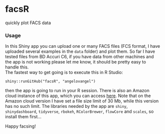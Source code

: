 # facsR
quickly plot FACS data

### Usage

In this Shiny app you can upload one or many FACS files (FCS format, I have uploaded several examples in the `data` folder) and plot them. So far I have tested files from BD Accuri C6, if you have data from other machines and the app is not working please let me know, it should be pretty easy to handle this.   
The fastest way to get going is to execute this in R Studio:

`shiny::runGitHub("facsR", "angelovangel")`

then the app is going to run in your R session. There is also an Amazon cloud instance of this app, which you can access [here](http://35.176.52.165/shiny/rstudio/facsR/). Note that on the Amazon cloud version I have set a file size limit of 30 Mb, while this version has no such limit.
The libraries needed by the app are `shiny`, `shinydashboard`, `tidyverse`, `rbokeh`, `RColorBrewer`, `flowCore` and `scales`, so install them first...

Happy facsing!

